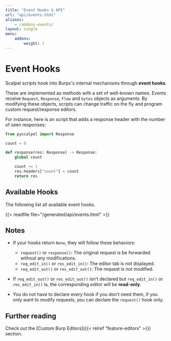 ```yaml
---
title: "Event Hooks & API"
url: "api/events.html"
aliases:
    - /addons-events/
layout: single
menu:
    addons:
        weight: 1
---
```


# Event Hooks

Scalpel scripts hook into Burps's internal mechanisms through **event hooks**.

These are implemented as methods with a set of well-known names.
Events receive `Request`, `Response`, `Flow` and `bytes` objects as arguments. By modifying these objects, scripts can
change traffic on the fly and program custom request/response editors.

For instance, here is an script that adds a response
header with the number of seen responses:

```python
from pyscalpel import Response

count = 0

def response(res: Response) -> Response:
    global count

    count += 1
    res.headers["count"] = count
    return res
```

## Available Hooks

The following list all available event hooks.

{{< readfile file="/generated/api/events.html" >}}

## Notes

-   If your hooks return `None`, they will follow these behaviors:

    -   `request()` or `response()`: The original request is be forwarded without any modifications.
    -   `req_edit_in()` or `res_edit_in()`: The editor tab is not displayed.
    -   `req_edit_out()` or `res_edit_out()`: The request is not modified.

-   If `req_edit_out()` or `res_edit_out()` isn't declared but `req_edit_in()` or `res_edit_in()` is, the corresponding editor will be **read-only**.

-   You do not have to declare every hook if you don't need them, if you only want to modify requests, you can declare the `request()` hook only.

## Further reading

Check out the [Custom Burp Editors]({{< relref "feature-editors" >}}) section.
